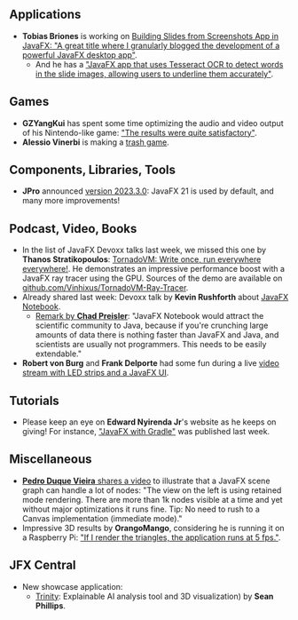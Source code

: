## Applications

* **Tobias Briones** is working on [Building Slides from Screenshots App in JavaFX: "A great title where I granularly blogged the development of a powerful JavaFX desktop app"](https://blog.mathsoftware.engineer/leveraging-git-to-finish-my-article-2023-10-09).
  * And he has a ["JavaFX app that uses Tesseract OCR to detect words in the slide images, allowing users to underline them accurately"](https://www.linkedin.com/posts/tobiasbriones_softwareengineering-machinelearning-ai-activity-7117552150427095040-uYtb/). 

## Games

* **GZYangKui** has spent some time optimizing the audio and video output of his Nintendo-like game: ["The results were quite satisfactory"](https://twitter.com/YangKui7/status/1711764945946501188). 
* **Alessio Vinerbi** is making a [trash game](https://twitter.com/Alessio_Vinerbi/status/1710307540775354454).

## Components, Libraries, Tools

* **JPro** announced [version 2023.3.0](https://www.jpro.one/docs/current/3.1/2023.3.X): JavaFX 21 is used by default, and many more improvements!

## Podcast, Video, Books

* In the list of JavaFX Devoxx talks last week, we missed this one by **Thanos Stratikopoulos**: [TornadoVM: Write once, run everywhere everywhere!](https://www.youtube.com/watch?v=POanHvoC4qA). He demonstrates an impressive performance boost with a JavaFX ray tracer using the GPU. Sources of the demo are available on [github.com/Vinhixus/TornadoVM-Ray-Tracer](https://github.com/Vinhixus/TornadoVM-Ray-Tracer).
* Already shared last week: Devoxx talk by **Kevin Rushforth** about [JavaFX Notebook](https://www.youtube.com/watch?v=R9yhbaN5Xxs).
  * [Remark by **Chad Preisler**](https://twitter.com/cpreisler/status/1710291345590345799): "JavaFX Notebook would attract the scientific community to Java, because if you're crunching large amounts of data there is nothing faster than JavaFX and Java, and scientists are usually not programmers. This needs to be easily extendable."
* **Robert von Burg** and **Frank Delporte** had some fun during a live [video stream with LED strips and a JavaFX UI](https://www.youtube.com/watch?v=eToIXACqSuY).

## Tutorials

* Please keep an eye on **Edward Nyirenda Jr**'s website as he keeps on giving! For instance, ["JavaFX with Gradle"](https://coderscratchpad.com/javafx-with-gradle/) was published last week.

## Miscellaneous

* [**Pedro Duque Vieira** shares a video](https://twitter.com/P_Duke/status/1711370140216955086) to illustrate that a JavaFX scene graph can handle a lot of nodes: "The view on the left is using retained mode rendering. There are more than 1k nodes visible at a time and yet without major optimizations it runs fine. Tip: No need to rush to a Canvas implementation (immediate mode)."
* Impressive 3D results by **OrangoMango**, considering he is running it on a Raspberry Pi: ["If I render the triangles, the application runs at 5 fps."](https://twitter.com/orango_mango/status/1711777605702005138).

## JFX Central

* New showcase application:
  * [Trinity](https://jfx-central.com/showcases/trinity): Explainable AI analysis tool and 3D visualization) by **Sean Phillips**.
